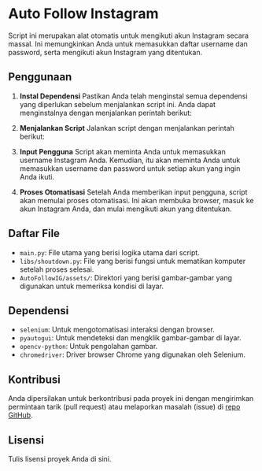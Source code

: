 <!-- @format -->

# Auto Follow Instagram

Script ini merupakan alat otomatis untuk mengikuti akun Instagram secara massal. Ini memungkinkan Anda untuk memasukkan daftar username dan password, serta mengikuti akun Instagram yang ditentukan.

## Penggunaan

1. **Instal Dependensi**
   Pastikan Anda telah menginstal semua dependensi yang diperlukan sebelum menjalankan script ini. Anda dapat menginstalnya dengan menjalankan perintah berikut:

2. **Menjalankan Script**
   Jalankan script dengan menjalankan perintah berikut:

3. **Input Pengguna**
   Script akan meminta Anda untuk memasukkan username Instagram Anda. Kemudian, itu akan meminta Anda untuk memasukkan username dan password untuk setiap akun yang ingin Anda ikuti.

4. **Proses Otomatisasi**
   Setelah Anda memberikan input pengguna, script akan memulai proses otomatisasi. Ini akan membuka browser, masuk ke akun Instagram Anda, dan mulai mengikuti akun yang ditentukan.

## Daftar File

- `main.py`: File utama yang berisi logika utama dari script.
- `libs/shoutdown.py`: File yang berisi fungsi untuk mematikan komputer setelah proses selesai.
- `AutoFollowIG/assets/`: Direktori yang berisi gambar-gambar yang digunakan untuk memeriksa kondisi di layar.

## Dependensi

- `selenium`: Untuk mengotomatisasi interaksi dengan browser.
- `pyautogui`: Untuk mendeteksi dan mengklik gambar-gambar di layar.
- `opencv-python`: Untuk pengolahan gambar.
- `chromedriver`: Driver browser Chrome yang digunakan oleh Selenium.

## Kontribusi

Anda dipersilakan untuk berkontribusi pada proyek ini dengan mengirimkan permintaan tarik (pull request) atau melaporkan masalah (issue) di [repo GitHub](https://github.com/Halozraa/repo).

## Lisensi

Tulis lisensi proyek Anda di sini.
